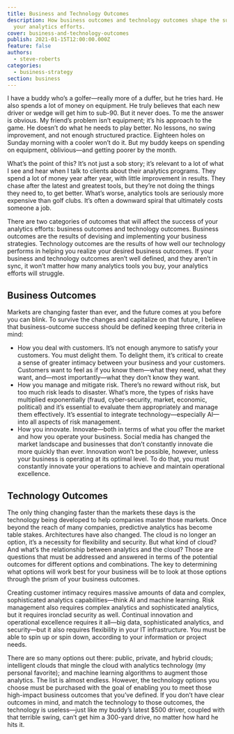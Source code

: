 ```yaml
---
title: Business and Technology Outcomes
description: How business outcomes and technology outcomes shape the success of
  your analytics efforts.
cover: business-and-technology-outcomes
publish: 2021-01-15T12:00:00.000Z
feature: false
authors:
  - steve-roberts
categories:
  - business-strategy
section: business
---
```


I have a buddy who’s a golfer—really more of a duffer, but he tries hard. He also spends a lot of money on equipment. He truly believes that each new driver or wedge will get him to sub-90. But it never does. To me the answer is obvious. My friend’s problem isn’t equipment; it’s his approach to the game. He doesn’t do what he needs to play better. No lessons, no swing improvement, and not enough structured practice. Eighteen holes on Sunday morning with a cooler won’t do it. But my buddy keeps on spending on equipment, oblivious—and getting poorer by the month.

What’s the point of this? It’s not just a sob story; it’s relevant to a lot of what I see and hear when I talk to clients about their analytics programs. They spend a lot of money year after year, with little improvement in results. They chase after the latest and greatest tools, but they’re not doing the things they need to, to get better. What’s worse, analytics tools are seriously more expensive than golf clubs. It’s often a downward spiral that ultimately costs someone a job.

There are two categories of outcomes that will affect the success of your analytics efforts: business outcomes and technology outcomes. Business outcomes are the results of devising and implementing your business strategies. Technology outcomes are the results of how well our technology performs in helping you realize your desired business outcomes. If your business and technology outcomes aren’t well defined, and they aren’t in sync, it won’t matter how many analytics tools you buy, your analytics efforts will struggle.

## Business Outcomes

Markets are changing faster than ever, and the future comes at you before you can blink. To survive the changes and capitalize on that future, I believe that business-outcome success should be defined keeping three criteria in mind:

- How you deal with customers. It’s not enough anymore to satisfy your customers. You must delight them. To delight them, it’s critical to create a sense of greater intimacy between your business and your customers. Customers want to feel as if you know them—what they need, what they want, and—most importantly—what they don’t know they want.
- How you manage and mitigate risk. There’s no reward without risk, but too much risk leads to disaster. What’s more, the types of risks have multiplied exponentially (fraud, cyber-security, market, economic, political) and it’s essential to evaluate them appropriately and manage them effectively. It’s essential to integrate technology—especially AI—into all aspects of risk management.
- How you innovate. Innovate—both in terms of what you offer the market and how you operate your business. Social media has changed the market landscape and businesses that don’t constantly innovate die more quickly than ever. Innovation won’t be possible, however, unless your business is operating at its optimal level. To do that, you must constantly innovate your operations to achieve and maintain operational excellence.

## Technology Outcomes

The only thing changing faster than the markets these days is the technology being developed to help companies master those markets. Once beyond the reach of many companies, predictive analytics has become table stakes. Architectures have also changed. The cloud is no longer an option, it’s a necessity for flexibility and security. But what kind of cloud? And what’s the relationship between analytics and the cloud? Those are questions that must be addressed and answered in terms of the potential outcomes for different options and combinations. The key to determining what options will work best for your business will be to look at those options through the prism of your business outcomes.

Creating customer intimacy requires massive amounts of data and complex, sophisticated analytics capabilities—think AI and machine learning. Risk management also requires complex analytics and sophisticated analytics, but it requires ironclad security as well. Continual innovation and operational excellence requires it all—big data, sophisticated analytics, and security—but it also requires flexibility in your IT infrastructure. You must be able to spin up or spin down, according to your information or project needs.

There are so many options out there: public, private, and hybrid clouds; intelligent clouds that mingle the cloud with analytics technology (my personal favorite); and machine learning algorithms to augment those analytics. The list is almost endless. However, the technology options you choose must be purchased with the goal of enabling you to meet those high-impact business outcomes that you’ve defined. If you don’t have clear outcomes in mind, and match the technology to those outcomes, the technology is useless—just like my buddy’s latest $500 driver, coupled with that terrible swing, can’t get him a 300-yard drive, no matter how hard he hits it.
